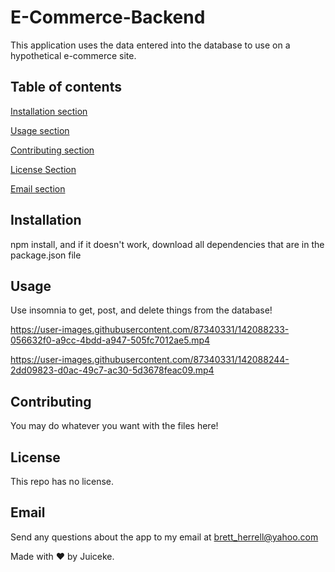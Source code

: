 # E-Commerce-Backend
  This application uses the data entered into the database to use on a hypothetical e-commerce site.

  ## Table of contents

  [Installation section](#Installation)
  
  [Usage section](#Usage)
  
  [Contributing section](#Contributing)

  [License Section](#License)

  [Email section](#Email)

  ## Installation
  npm install, and if it doesn't work, download all dependencies that are in the package.json file

  ## Usage
  Use insomnia to get, post, and delete things from the database!

https://user-images.githubusercontent.com/87340331/142088233-056632f0-a9cc-4bdd-a947-505fc7012ae5.mp4



https://user-images.githubusercontent.com/87340331/142088244-2dd09823-d0ac-49c7-ac30-5d3678feac09.mp4



  ## Contributing
  You may do whatever you want with the files here!
  
  ## License
  This repo has no license.

  ## Email
  Send any questions about the app to my email at [brett_herrell@yahoo.com](mailto:brett_herrell@yahoo.com)

  Made with ❤️ by Juiceke.
